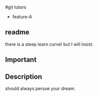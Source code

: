 #git tutors
- feature-A
## readme
there is a steep learn curve! but I will insist.

## Important

## Description
should always persue your dream.